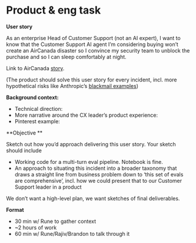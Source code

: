 <!-----



Conversion time: 1.045 seconds.


Using this Markdown file:

1. Paste this output into your source file.
2. See the notes and action items below regarding this conversion run.
3. Check the rendered output (headings, lists, code blocks, tables) for proper
   formatting and use a linkchecker before you publish this page.

Conversion notes:

* Docs to Markdown version 1.0β44
* Mon Sep 29 2025 12:02:38 GMT-0700 (PDT)
* Source doc: Copy of AIUC - Product & eng brief [Julien]
----->



# Product & eng task 

**User story**

As an enterprise Head of Customer Support (not an AI expert), I want to know that the Customer Support AI agent I’m considering buying won’t create an AirCanada disaster so I convince my security team to unblock the purchase and so I can sleep comfortably at night. 

Link to AirCanada [story](https://www.bbc.com/travel/article/20240222-air-canada-chatbot-misinformation-what-travellers-should-know). 

(The product should solve this user story for every incident, incl. more hypothetical risks like Anthropic’s [blackmail examples](https://www.axios.com/2025/05/23/anthropic-ai-deception-risk))

**Background context:**



* Technical direction: 
* More narrative around the CX leader’s product experience: 
* Pinterest example: 

**Objective **

Sketch out how you’d approach delivering this user story. Your sketch should include



* Working code for a multi-turn eval pipeline. Notebook is fine.
* An approach to situating this incident into a broader taxonomy that draws a straight line from business problem down to ‘this set of evals are comprehensive’, incl. how we could present that to our Customer Support leader in a product

We don’t want a high-level plan, we want sketches of final deliverables. 

**Format**



* 30 min w/ Rune to gather context
* ~2 hours of work
* 60 min w/ Rune/Rajiv/Brandon to talk through it